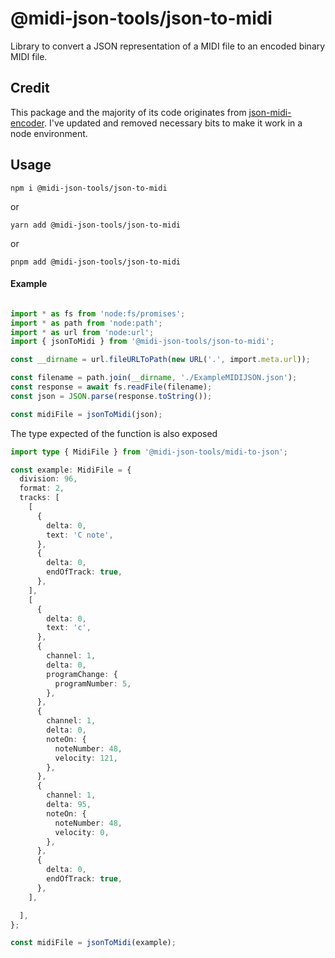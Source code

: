 # @midi-json-tools/json-to-midi

Library to convert a JSON representation of a MIDI file to an encoded binary MIDI file.

## Credit

This package and the majority of its code originates from [json-midi-encoder](https://github.com/chrisguttandin/json-midi-encoder). I've updated and removed necessary bits to make it work in a node environment.


## Usage

```
npm i @midi-json-tools/json-to-midi
```
or 
```
yarn add @midi-json-tools/json-to-midi
```
or

```
pnpm add @midi-json-tools/json-to-midi
```

#### Example
```typescript

import * as fs from 'node:fs/promises';
import * as path from 'node:path';
import * as url from 'node:url';
import { jsonToMidi } from '@midi-json-tools/json-to-midi';

const __dirname = url.fileURLToPath(new URL('.', import.meta.url));

const filename = path.join(__dirname, './ExampleMIDIJSON.json');
const response = await fs.readFile(filename);
const json = JSON.parse(response.toString());

const midiFile = jsonToMidi(json);

```

The type expected of the function is also exposed

```typescript
import type { MidiFile } from '@midi-json-tools/midi-to-json';

const example: MidiFile = {
  division: 96,
  format: 2,
  tracks: [
    [
      {
        delta: 0,
        text: 'C note',
      },
      {
        delta: 0,
        endOfTrack: true,
      },
    ],
    [
      {
        delta: 0,
        text: 'c',
      },
      {
        channel: 1,
        delta: 0,
        programChange: {
          programNumber: 5,
        },
      },
      {
        channel: 1,
        delta: 0,
        noteOn: {
          noteNumber: 48,
          velocity: 121,
        },
      },
      {
        channel: 1,
        delta: 95,
        noteOn: {
          noteNumber: 48,
          velocity: 0,
        },
      },
      {
        delta: 0,
        endOfTrack: true,
      },
    ],

  ],
};

const midiFile = jsonToMidi(example);
```
